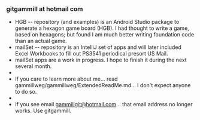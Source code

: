 ### gitgammill at hotmail com

- HGB -- repository (and examples) is an Android Studio package to generate a hexagon game board (HGB).
I had thought to write a game, based on hexagons; but found I am much better writing foundation code
than an actual game.
- mailSet -- repository is an IntelliJ set of apps and will later included Excel Workbooks to fill out
PS3541 periodical presort US Mail.
- mailSet apps are a work in progress.  I hope to finish it during the next several month.
-
- If you care to learn more about me... read gammillweg/gammillweg/ExtendedReadMe.md... I don't expect anyone to do so.
-
- If you see email gammillgit@hotmail.com... that email address no longer works. Use gitgammill.
